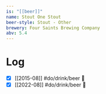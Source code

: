 ```yaml
---
is: "[[beer]]"
name: Stout One Stout
beer-style: Stout - Other
brewery: Four Saints Brewing Company
abv: 5.4
---
```

# Log
- [x] [[2015-08]] #do/drink/beer 🤞
- [x] [[2022-08]] #do/drink/beer 🤞